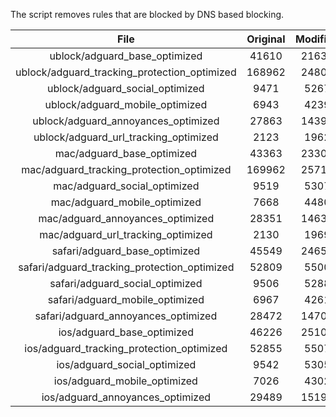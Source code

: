 The script removes rules that are blocked by DNS based blocking.


| File | Original | Modified |
|:----:|:-----:|:-----:|
| ublock/adguard_base_optimized | 41610 | 21634 |
| ublock/adguard_tracking_protection_optimized | 168962 | 24807 |
| ublock/adguard_social_optimized | 9471 | 5267 |
| ublock/adguard_mobile_optimized | 6943 | 4239 |
| ublock/adguard_annoyances_optimized | 27863 | 14397 |
| ublock/adguard_url_tracking_optimized | 2123 | 1962 |
| mac/adguard_base_optimized | 43363 | 23306 |
| mac/adguard_tracking_protection_optimized | 169962 | 25719 |
| mac/adguard_social_optimized | 9519 | 5307 |
| mac/adguard_mobile_optimized | 7668 | 4480 |
| mac/adguard_annoyances_optimized | 28351 | 14637 |
| mac/adguard_url_tracking_optimized | 2130 | 1969 |
| safari/adguard_base_optimized | 45549 | 24650 |
| safari/adguard_tracking_protection_optimized | 52809 | 5500 |
| safari/adguard_social_optimized | 9506 | 5288 |
| safari/adguard_mobile_optimized | 6967 | 4261 |
| safari/adguard_annoyances_optimized | 28472 | 14708 |
| ios/adguard_base_optimized | 46226 | 25106 |
| ios/adguard_tracking_protection_optimized | 52855 | 5507 |
| ios/adguard_social_optimized | 9542 | 5305 |
| ios/adguard_mobile_optimized | 7026 | 4302 |
| ios/adguard_annoyances_optimized | 29489 | 15193 |